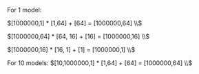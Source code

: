 
For 1 model:

$[1000000,1] * [1,64] + [64] = [1000000,64]
\\$

$[1000000,64] * [64, 16] + [16] = [1000000,16]
\\$

$[1000000,16] * [16, 1] + [1] = [1000000,1]
\\$

For 10 models:
$[10,1000000,1] * [1,64] + [64] = [1000000,64]
\\$


